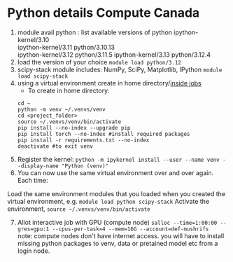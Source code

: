 # Python details Compute Canada
1. module avail python : list available versions of python
 ipython-kernel/3.10              
 ipython-kernel/3.11    python/3.10.13            
 ipython-kernel/3.12    python/3.11.5 
 ipython-kernel/3.13     python/3.12.4
2.  load the version of your choice
`module load python/3.12`
3.  scipy-stack module includes: NumPy, SciPy, Matplotlib, IPython
`module load scipy-stack`
4. using a virtual environment
create in home directory/[inside jobs](https://docs.alliancecan.ca/wiki/Python#Creating_virtual_environments_inside_of_your_jobs)
    - To create in home directory:
    ```
    cd ~
    python -m venv ~/.venvs/venv
    cd <project_folder>
    source ~/.venvs/venv/bin/activate
    pip install --no-index --upgrade pip
    pip install torch --no-index #install required packages
    pip install -r requirements.txt --no-index
    deactivate #to exit venv
    ```
5. Register the kernel:
`python -m ipykernel install --user --name venv --display-name "Python (venv)"`
6. You can now use the same virtual environment over and over again. Each time:

Load the same environment modules that you loaded when you created the virtual environment, e.g. `module load python scipy-stack`
Activate the environment, `source ~/.venvs/venv/bin/activate`

7. Allot interactive job with GPU (compute node)
`salloc --time=1:00:00 --gres=gpu:1 --cpus-per-task=4 --mem=16G --account=def-mushrifs  `
note: compute nodes don't have internet access. you will have to install missing python packages to venv, data or pretained model etc from a login node.

